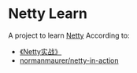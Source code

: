# **Netty Learn**

A project to learn [Netty](https://netty.io/) According to:

- [《Netty实战》](https://book.douban.com/subject/27038538/)
- [normanmaurer/netty-in-action](https://github.com/normanmaurer/netty-in-action)
